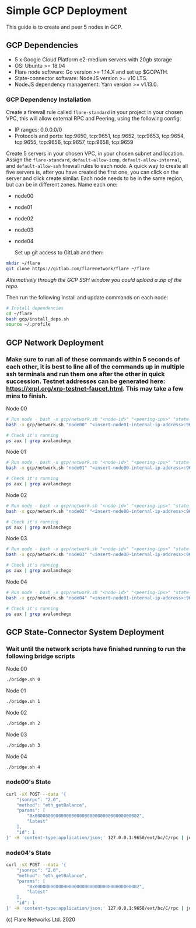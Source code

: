 # Simple GCP Deployment

This guide is to create and peer 5 nodes in GCP. 

## GCP Dependencies
- 5 x Google Cloud Platform e2-medium servers with 20gb storage
- OS: Ubuntu >= 18.04
- Flare node software: Go version >= 1.14.X and set up $GOPATH.
- State-connector software: NodeJS version >= v10 LTS.
- NodeJS dependency management: Yarn version >= v1.13.0.

### GCP Dependency Installation
Create a firewall rule called `flare-standard` in your project in your chosen VPC, this will allow external RPC and Peering, using the following config:
- IP ranges: 0.0.0.0/0
- Protocols and ports: tcp:9650, tcp:9651, tcp:9652, tcp:9653, tcp:9654, tcp:9655, tcp:9656, tcp:9657, tcp:9658, tcp:9659

Create 5 servers in your chosen VPC, in your chosen subnet and location. Assign the `flare-standard`, `default-allow-icmp`, `default-allow-internal`, and `default-allow-ssh` firewall rules to each node. A quick way to create all five servers is, after you have created the first one, you can click on the server and click create similar. Each node needs to be in the same region, but can be in different zones.
Name each one:
- node00
- node01
- node02
- node03
- node04


  Set up git access to GitLab and then:
```bash
mkdir ~/flare
git clone https://gitlab.com/flarenetwork/flare ~/flare
```
  
_Alternatively through the GCP SSH window you could upload a zip of the repo._  

Then run the following install and update commands on each node:
```bash
# Install dependencies
cd ~/flare
bash gcp/install_deps.sh
source ~/.profile
```

## GCP Network Deployment
### Make sure to run all of these commands within 5 seconds of each other, it is best to line all of the commands up in multiple ssh terminals and run them one after the other in quick succession. Testnet addresses can be generated here: https://xrpl.org/xrp-testnet-faucet.html. This may take a few mins to finish.   
  
Node 00
```bash
# Run node - bash -x gcp/network.sh "<node-id>" "<peering-ips>" "state-connector-ips"
bash -x gcp/network.sh "node00" "<insert-node01-internal-ip-address>:9653,<insert-node02-internal-ip-address>:9655,<insert-node03-internal-ip-address>:9657,<insert-node04-internal-ip-address>:9659" "<insert-node00-internal-ip-address>:9650,<insert-node01-internal-ip-address>:9652,<insert-node02-internal-ip-address>:9654,<insert-node03-internal-ip-address>:9656,<insert-node04-internal-ip-address>:9658"

# Check it's running
ps aux | grep avalanchego
```

Node 01
```bash
# Run node - bash -x gcp/network.sh "<node-id>" "<peering-ips>" "state-connector-ips"
bash -x gcp/network.sh "node01" "<insert-node00-internal-ip-address>:9651,<insert-node01-internal-ip-address>:9653,<insert-node02-internal-ip-address>:9655,<insert-node03-internal-ip-address>:9657" "<insert-node00-internal-ip-address>:9650,<insert-node01-internal-ip-address>:9652,<insert-node02-internal-ip-address>:9654,<insert-node03-internal-ip-address>:9656,<insert-node04-internal-ip-address>:9658"

# Check it's running
ps aux | grep avalanchego
```

Node 02
```bash
# Run node - bash -x gcp/network.sh "<node-id>" "<peering-ips>" "state-connector-ips"
bash -x gcp/network.sh "node02" "<insert-node00-internal-ip-address>:9651,<insert-node01-internal-ip-address>:9653,<insert-node02-internal-ip-address>:9655,<insert-node03-internal-ip-address>:9657" "<insert-node00-internal-ip-address>:9650,<insert-node01-internal-ip-address>:9652,<insert-node02-internal-ip-address>:9654,<insert-node03-internal-ip-address>:9656,<insert-node04-internal-ip-address>:9658"

# Check it's running
ps aux | grep avalanchego
```

Node 03
```bash
# Run node - bash -x gcp/network.sh "<node-id>" "<peering-ips>" "state-connector-ips"
bash -x gcp/network.sh "node03" "<insert-node00-internal-ip-address>:9651,<insert-node01-internal-ip-address>:9653,<insert-node02-internal-ip-address>:9655,<insert-node03-internal-ip-address>:9657" "<insert-node00-internal-ip-address>:9650,<insert-node01-internal-ip-address>:9652,<insert-node02-internal-ip-address>:9654,<insert-node03-internal-ip-address>:9656,<insert-node04-internal-ip-address>:9658"

# Check it's running
ps aux | grep avalanchego
```

Node 04
```bash
# Run node - bash -x gcp/network.sh "<node-id>" "<peering-ips>" "state-connector-ips"
bash -x gcp/network.sh "node04" "<insert-node01-internal-ip-address>:9653,<insert-node02-internal-ip-address>:9655,<insert-node03-internal-ip-address>:9657,<insert-node04-internal-ip-address>:9659" "<insert-node00-internal-ip-address>:9650,<insert-node01-internal-ip-address>:9652,<insert-node02-internal-ip-address>:9654,<insert-node03-internal-ip-address>:9656,<insert-node04-internal-ip-address>:9658"

# Check it's running
ps aux | grep avalanchego
```

## GCP State-Connector System Deployment
### Wait until the network scripts have finished running to run the following bridge scripts
Node 00
```bash
./bridge.sh 0
```

Node 01
```bash
./bridge.sh 1
```

Node 02
```bash
./bridge.sh 2
```

Node 03
```bash
./bridge.sh 3
```

Node 04
```bash
./bridge.sh 4
```

### node00's State

```bash
curl -sX POST --data '{
    "jsonrpc": "2.0",
    "method": "eth_getBalance",
    "params": [
        "0x0000000000000000000000000000000000000002",
        "latest"
    ],
    "id": 1
}' -H 'content-type:application/json;' 127.0.0.1:9650/ext/bc/C/rpc | jq '.result'
```

### node04's State

```bash
curl -sX POST --data '{
    "jsonrpc": "2.0",
    "method": "eth_getBalance",
    "params": [
        "0x0000000000000000000000000000000000000002",
        "latest"
    ],
    "id": 1
}' -H 'content-type:application/json;' 127.0.0.1:9658/ext/bc/C/rpc | jq '.result'
```


(c) Flare Networks Ltd. 2020